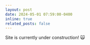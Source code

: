 ```yaml
---
layout: post
date: 2024-05-01 07:59:00-0400
inline: true
related_posts: false
---
```


Site is currently under construction! :scream_cat:
